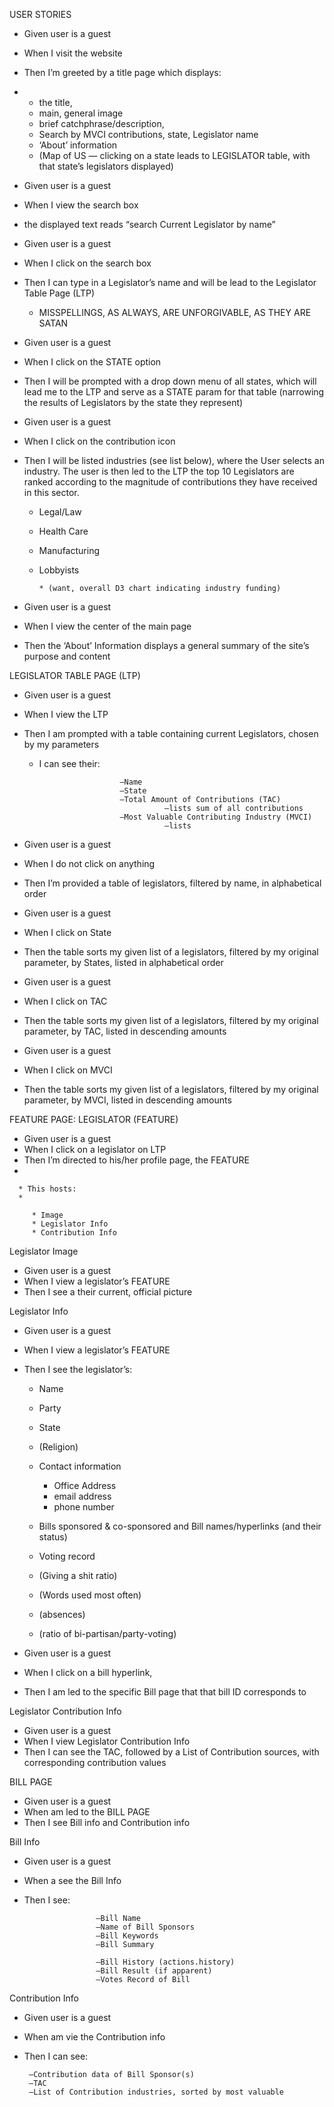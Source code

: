 USER STORIES
   * Given user is a guest
   * When I visit the website
   * Then I’m greeted by a title page which displays:
   *
      * the title,
      * main, general image
      * brief catchphrase/description,
      * Search by MVCI contributions, state, Legislator name
      * ‘About’ information
      * (Map of US — clicking on a state leads to LEGISLATOR table, with that state’s legislators displayed)



   * Given user is a guest
   * When I view the search box
   * the displayed text reads “search Current Legislator by name”


   * Given user is a guest
   * When I click on the search box
   * Then I can type in a Legislator’s name and will be lead to the Legislator Table Page (LTP)

      * MISSPELLINGS, AS ALWAYS, ARE UNFORGIVABLE, AS THEY ARE SATAN




   * Given user is a guest
   * When I click on the STATE option
   * Then I will be prompted with a drop down menu of all states, which will lead me to the LTP and serve as a STATE param for that table (narrowing the results of Legislators by the state they represent)



   * Given user is a guest
   * When I click on the contribution icon
   * Then I will be listed industries (see list below), where the User selects an industry. The user is then led to the LTP the top 10 Legislators are ranked according to the magnitude of contributions they have received in this sector.

      * Legal/Law
      * Health Care
      * Manufacturing
      * Lobbyists


            * (want, overall D3 chart indicating industry funding)






   * Given user is a guest
   * When I view the center of the main page
   * Then the ‘About’ Information displays a general summary of the site’s purpose and content


LEGISLATOR TABLE PAGE (LTP)


   * Given user is a guest
   * When I view the LTP
   * Then I am prompted with a table containing current Legislators, chosen by my parameters

      * I can see their:


                              —Name
                              —State
                              —Total Amount of Contributions (TAC)
                                        —lists sum of all contributions
                              —Most Valuable Contributing Industry (MVCI)
                                        —lists


   * Given user is a guest
   * When I do not click on anything
   * Then I’m provided a table of legislators, filtered by name, in alphabetical order



   * Given user is a guest
   * When I click on State
   * Then the table sorts my given list of a legislators, filtered by my original parameter, by States, listed in alphabetical order



   * Given user is a guest
   * When I click on TAC
   * Then the table sorts my given list of a legislators, filtered by my original parameter, by TAC, listed in descending amounts



   * Given user is a guest
   * When I click on MVCI
   * Then the table sorts my given list of a legislators, filtered by my original parameter, by MVCI, listed in descending amounts

FEATURE PAGE: LEGISLATOR (FEATURE)


   * Given user is a guest
   * When I click on a legislator on LTP
   * Then I’m directed to his/her profile page, the FEATURE
   *

      * This hosts:
      *

         * Image
         * Legislator Info
         * Contribution Info



Legislator Image


   * Given user is a guest
   * When I view a legislator’s FEATURE
   * Then I see a their current, official picture


Legislator Info


   * Given user is a guest
   * When I view a legislator’s FEATURE
   * Then I see the legislator’s:

      * Name
      * Party
      * State
      * (Religion)
      * Contact information

         * Office Address
         * email address
         * phone number

      * Bills sponsored & co-sponsored and Bill names/hyperlinks (and their status)
      * Voting record
      * (Giving a shit ratio)
      * (Words used most often)
      * (absences)
      * (ratio of bi-partisan/party-voting)




   * Given user is a guest
   * When I click on a bill hyperlink,
   * Then I am led to the specific Bill page that that bill ID corresponds to


Legislator Contribution Info

   * Given user is a guest
   * When I view  Legislator Contribution Info
   * Then I can see the TAC, followed by  a List of Contribution sources, with corresponding contribution values


BILL PAGE


   * Given user is a guest
   * When am led to the BILL PAGE
   * Then I see Bill info and Contribution info


Bill Info


   * Given user is a guest
   * When a see the Bill Info
   * Then I see:

                         —Bill Name
                         —Name of Bill Sponsors
                         —Bill Keywords
                         —Bill Summary

                         —Bill History (actions.history)
                         —Bill Result (if apparent)
                         —Votes Record of Bill


Contribution Info


   * Given user is a guest
   * When am vie the Contribution info
   * Then I can see:

          —Contribution data of Bill Sponsor(s)
          —TAC
          —List of Contribution industries, sorted by most valuable
